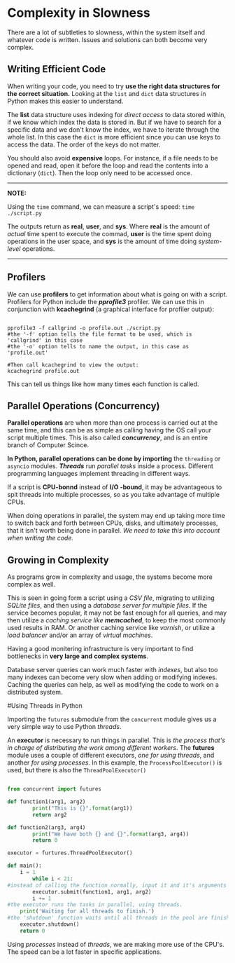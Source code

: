 Complexity in Slowness
======================

There are a lot of subtleties to slowness, within the system itself and whatever code is written.
Issues and solutions can both become very complex.

## Writing Efficient Code

When writing your code, you need to try **use the right data structures for the correct situation.**
Looking at the `list` and `dict` data structures in Python makes this easier to understand.

The **list** data structure uses indexing for *direct access* to data stored within, if we
know which index the data is stored in. But if we have to search for a specific data and we
don't know the index, we have to iterate through the whole list. In this case the `dict`
is more efficient since you can use keys to access the data. The order of the keys do not
matter.

You should also avoid **expensive** loops. For instance, if a file needs to be opened and read,
open it before the loop and read the contents into a dictionary (`dict`). Then the loop only
need to be accessed once.

___

**NOTE:**

Using the `time` command, we can measure a script's speed: `time ./script.py`

The outputs return as **real**, **user**, and **sys**. Where **real** is the amount of 
*actual* time spent to execute the commad, **user** is the time spent doing operations in
the user space, and **sys** is the amount of time doing *system-level* operations.

___

## Profilers

We can use **profilers** to get information about what is going on with a script. Profilers
for Python include the ***pprofile3*** profiler. We can use this in conjunction with 
**kcachegrind** (a graphical interface for profiler output):

```console

pprofile3 -f callgrind -o profile.out ./script.py
#the '-f' option tells the file format to be used, which is 'callgrind' in this case
#the '-o' option tells to name the output, in this case as 'profile.out'

#Then call kcachegrind to view the output:
kcachegrind profile.out

```

This can tell us things like how many times each function is called.

## Parallel Operations (Concurrency)

**Parallel operations** are when more than one process is carried out at the same time, and
this can be as simple as calling having the OS call your script multiple times. This is also
called ***concurrency***, and is an entire branch of Computer Scince.

**In Python, parallel operations can be done by importing** the `threading` or `asyncio`
modules. ***Threads*** run *parallel tasks* inside a process. Different programming languages
implement threading in different ways.

If a script is **CPU-bonnd** instead of **I/O -bound**, it may be advantageous to spit threads
into multiple processes, so as you take advantage of multiple CPUs.

When doing operations in parallel, the system may end up taking more time to switch back
and forth between CPUs, disks, and ultimately processes, that it isn't worth being done in 
parallel. *We need to take this into account when writing the code.*


## Growing in Complexity

As programs grow in complexity and usage, the systems become more complex as well.

This is seen in going form a script using a *CSV file*, migrating to utilizing *SQLite files*, and
then using a *database server for multiple files*. If the service becomes popular, it may not be
fast enough for all queries, and may then utilize a *caching service like **memcached***, to keep
the most commonly used results in RAM. Or another caching service like *varnish*, or utilize a
*load balancer* and/or an array of *virtual machines*.

Having a good monitering infrastructure is very important to find bottlenecks in **very large and**
**complex systems**. 

Database server queries can work much faster with *indexes*, but also too many indexes can become
very slow when adding or modifying indexes. Caching the queries can help, as well as modifying the
code to work on a distributed system.

#Using Threads in Python

Importing the `futures` submodule from the `concurrent` module gives us a very simple way to use
Python *threads*.

An **executor** is necessary to run things in parallel. This is *the process that's in charge of*
*distributing the work among different workers*. The **futures** module uses a couple of different
executors, *one for using threads*, and another *for using processes*. In this example, the
`ProcessPoolExecutor()` is used, but there is also the `ThreadPoolExecutor()`


```python

from concurrent import futures

def function1(arg1, arg2)
        print("This is {}".format(arg1))
        return arg2

def function2(arg3, arg4)
        print("We have both {} and {}".format(arg3, arg4))
        return 0

executor = furtures.ThreadPoolExecutor()

def main():
	i = 1
        while i < 21:
#instead of calling the function normally, input it and it's arguments into ThreadPoolExecutor().submit
		executor.submit(function1, arg1, arg2)
		i += 1
#the executor runs the tasks in parallel, using threads.
	print('Waiting for all threads to finish.')
#the 'shutdown' function waits until all threads in the pool are finished, and then shuts down the executor.
	executor.shutdown()
	return 0

```

Using *processes* instead of *threads*, we are making more use of the CPU's. The speed can be a lot faster
in specific applications.
